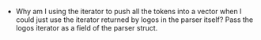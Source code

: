 - Why am I using the iterator to push all the tokens into a vector when
I could just use the iterator returned by logos in the parser itself?
Pass the logos iterator as a field of the parser struct.


